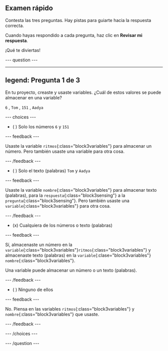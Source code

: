 ## Examen rápido

Contesta las tres preguntas. Hay pistas para guiarte hacia la respuesta correcta.

Cuando hayas respondido a cada pregunta, haz clic en **Revisar mi respuesta**.

¡Qué te diviertas!

--- question ---

---
legend: Pregunta 1 de 3
---

En tu proyecto, creaste y usaste variables. ¿Cuál de estos valores se puede almacenar en una variable?

`6` , `Tom` , `151` , `Aadya`

--- choices ---

- ( ) Solo los números `6` y `151`

 --- feedback ---

 Usaste la variable `ritmos`{:class="block3variables"} para almacenar un número. Pero también usaste una variable para otra cosa.

 --- /feedback ---

- ( ) Solo el texto (palabras) `Tom` y `Aadya`

 --- feedback ---

 Usaste la variable `nombre`{:class="block3variables"} para almacenar texto (palabras), para la `respuesta`{:class="block3sensing"} a la `pregunta`{:class="block3sensing"}. Pero también usaste una `variable`{:class="block3variables"} para otra cosa.

 --- /feedback ---

- (x) Cualquiera de los números o texto (palabras)

 --- feedback ---

 Sí, almacenaste un número en la `variable`{:class="block3variables"}`ritmos`{:class="block3variables"} y almacenaste texto (palabras) en la `variable`{:clase="block3variables"} `nombre`{:class="block3variables"}.

 Una variable puede almacenar un número o un texto (palabras).

 --- /feedback ---

- ( ) Ninguno de ellos

 --- feedback ---

No. Piensa en las variables `ritmos`{:class="block3variables"} y `nombre`{:class="block3variables"} que usaste.

 --- /feedback ---

--- /choices ---

--- /question ---
